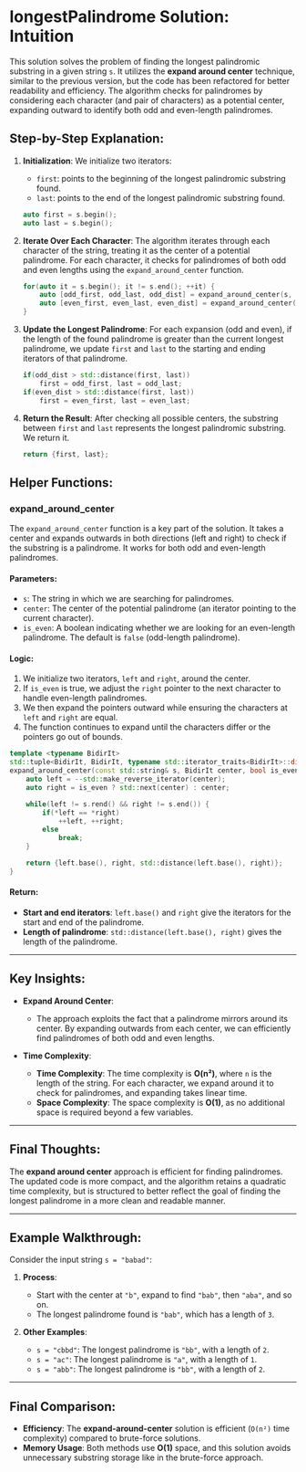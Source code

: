 # longestPalindrome Solution: Intuition

This solution solves the problem of finding the longest palindromic substring in a given string `s`. It utilizes the **expand around center** technique, similar to the previous version, but the code has been refactored for better readability and efficiency. The algorithm checks for palindromes by considering each character (and pair of characters) as a potential center, expanding outward to identify both odd and even-length palindromes.

## Step-by-Step Explanation:

1. **Initialization**:
   We initialize two iterators:
   - `first`: points to the beginning of the longest palindromic substring found.
   - `last`: points to the end of the longest palindromic substring found.

   ```cpp
   auto first = s.begin();
   auto last = s.begin();
   ```

2. **Iterate Over Each Character**:
   The algorithm iterates through each character of the string, treating it as the center of a potential palindrome. For each character, it checks for palindromes of both odd and even lengths using the `expand_around_center` function.

   ```cpp
   for(auto it = s.begin(); it != s.end(); ++it) {
       auto [odd_first, odd_last, odd_dist] = expand_around_center(s, it, false);
       auto [even_first, even_last, even_dist] = expand_around_center(s, it, true);
   }
   ```

3. **Update the Longest Palindrome**:
   For each expansion (odd and even), if the length of the found palindrome is greater than the current longest palindrome, we update `first` and `last` to the starting and ending iterators of that palindrome.

   ```cpp
   if(odd_dist > std::distance(first, last))
       first = odd_first, last = odd_last;
   if(even_dist > std::distance(first, last))
       first = even_first, last = even_last;
   ```

4. **Return the Result**:
   After checking all possible centers, the substring between `first` and `last` represents the longest palindromic substring. We return it.

   ```cpp
   return {first, last};
   ```

## Helper Functions:

### expand_around_center

The `expand_around_center` function is a key part of the solution. It takes a center and expands outwards in both directions (left and right) to check if the substring is a palindrome. It works for both odd and even-length palindromes.

#### Parameters:
- `s`: The string in which we are searching for palindromes.
- `center`: The center of the potential palindrome (an iterator pointing to the current character).
- `is_even`: A boolean indicating whether we are looking for an even-length palindrome. The default is `false` (odd-length palindrome).

#### Logic:
1. We initialize two iterators, `left` and `right`, around the center.
2. If `is_even` is true, we adjust the `right` pointer to the next character to handle even-length palindromes.
3. We then expand the pointers outward while ensuring the characters at `left` and `right` are equal.
4. The function continues to expand until the characters differ or the pointers go out of bounds.

```cpp
template <typename BidirIt>
std::tuple<BidirIt, BidirIt, typename std::iterator_traits<BidirIt>::difference_type> 
expand_around_center(const std::string& s, BidirIt center, bool is_even) {
    auto left = --std::make_reverse_iterator(center);
    auto right = is_even ? std::next(center) : center;

    while(left != s.rend() && right != s.end()) {
        if(*left == *right)
            ++left, ++right;
        else
            break;
    }

    return {left.base(), right, std::distance(left.base(), right)};
}
```

#### Return:
- **Start and end iterators**: `left.base()` and `right` give the iterators for the start and end of the palindrome.
- **Length of palindrome**: `std::distance(left.base(), right)` gives the length of the palindrome.

---

## Key Insights:

- **Expand Around Center**:
  - The approach exploits the fact that a palindrome mirrors around its center. By expanding outwards from each center, we can efficiently find palindromes of both odd and even lengths.
  
- **Time Complexity**:
  - **Time Complexity**: The time complexity is **O(n²)**, where `n` is the length of the string. For each character, we expand around it to check for palindromes, and expanding takes linear time.
  - **Space Complexity**: The space complexity is **O(1)**, as no additional space is required beyond a few variables.

---

## Final Thoughts:

The **expand around center** approach is efficient for finding palindromes. The updated code is more compact, and the algorithm retains a quadratic time complexity, but is structured to better reflect the goal of finding the longest palindrome in a more clean and readable manner.

--- 

## Example Walkthrough:

Consider the input string `s = "babad"`:

1. **Process**:
   - Start with the center at `"b"`, expand to find `"bab"`, then `"aba"`, and so on.
   - The longest palindrome found is `"bab"`, which has a length of `3`.

2. **Other Examples**:
   - `s = "cbbd"`: The longest palindrome is `"bb"`, with a length of `2`.
   - `s = "ac"`: The longest palindrome is `"a"`, with a length of `1`.
   - `s = "abb"`: The longest palindrome is `"bb"`, with a length of `2`.

---

## Final Comparison:

- **Efficiency**: The **expand-around-center** solution is efficient (`O(n²)` time complexity) compared to brute-force solutions.
- **Memory Usage**: Both methods use **O(1)** space, and this solution avoids unnecessary substring storage like in the brute-force approach.
